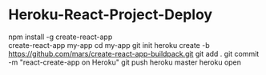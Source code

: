 # Heroku-React-Project-Deploy

npm install -g create-react-app </br>
create-react-app my-app
cd my-app
git init
heroku create -b https://github.com/mars/create-react-app-buildpack.git
git add .
git commit -m "react-create-app on Heroku"
git push heroku master
heroku open
